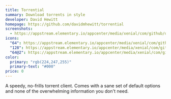 ```yaml
---
title: Torrential
summary: Download torrents in style
developer: David Hewitt
homepage: https://github.com/davidmhewitt/torrential
screenshots:
  - https://appstream.elementary.io/appcenter/media/xenial/com/github/davidmhewitt.torrential.desktop/6C73BFE984ED0092758B8AC306082C0E/screenshots/image-1_orig.png
icons:
  "64": https://appstream.elementary.io/appcenter/media/xenial/com/github/davidmhewitt.torrential.desktop/6C73BFE984ED0092758B8AC306082C0E/icons/64x64/com.github.davidmhewitt.torrential_com.github.davidmhewitt.torrential.png
  "128": https://appstream.elementary.io/appcenter/media/xenial/com/github/davidmhewitt.torrential.desktop/6C73BFE984ED0092758B8AC306082C0E/icons/128x128/com.github.davidmhewitt.torrential_com.github.davidmhewitt.torrential.png
  "64@2": https://appstream.elementary.io/appcenter/media/xenial/com/github/davidmhewitt.torrential.desktop/6C73BFE984ED0092758B8AC306082C0E/icons/64x64@2/com.github.davidmhewitt.torrential_com.github.davidmhewitt.torrential.png
color:
  primary: "rgb(224,247,255)"
  primary-text: "#000"
price: 0
---
```


<p>A speedy, no-frills torrent client. Comes with a sane set of default options and none of the overwhelming information you don&apos;t need.</p>